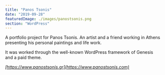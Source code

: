 ```yaml
---
title: "Panos Tsonis"
date: "2019-09-28"
featuredImage: ./images/panostsonis.png
section: "WordPress"
---
```


A portfolio project for Panos Tsonis. An artist and a friend working in Athens presenting his personal paintings and life work. 

It was worked through the well-known WordPress framework of Genesis and a paid theme.

<em>[https://www.panostsonis.gr](https://www.panostsonis.com)</em> 
